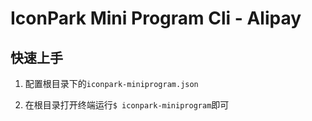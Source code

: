# IconPark Mini Program Cli - Alipay

## 快速上手

1. 配置根目录下的`iconpark-miniprogram.json`

2. 在根目录打开终端运行`$ iconpark-miniprogram`即可
